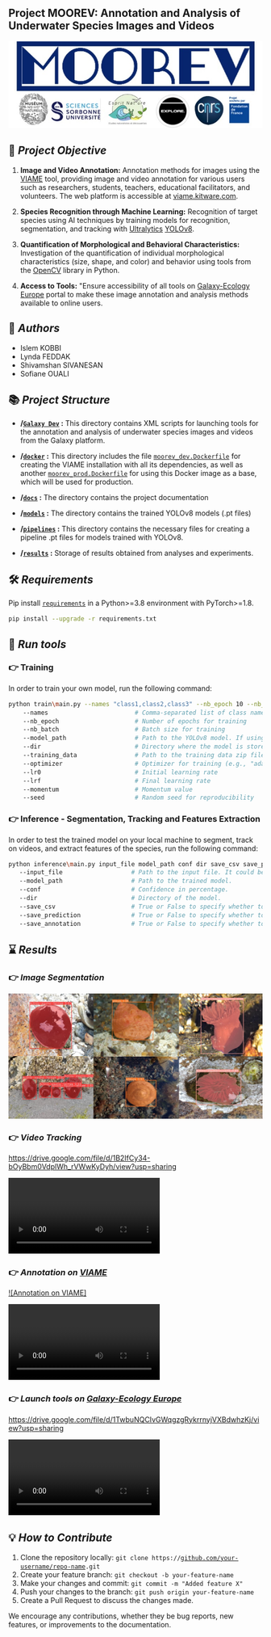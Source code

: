 ## Project MOOREV: Annotation and Analysis of Underwater Species Images and Videos
![Alt Text](results/logo.jpg)

## 🎯 *Project Objective*
1. **Image and Video Annotation:** Annotation methods for images using the [VIAME](https://github.com/VIAME/VIAME?tab=readme-ov-file) tool, providing image and video annotation for various users such as researchers, students, teachers, educational facilitators, and volunteers. The web platform is accessible at [viame.kitware.com](https://viame.kitware.com/#/).

2. **Species Recognition through Machine Learning:** Recognition of target species using AI techniques by training models for recognition, segmentation, and tracking with [Ultralytics](https://www.ultralytics.com/fr/) [YOLOv8](https://github.com/ultralytics/ultralytics).

3. **Quantification of Morphological and Behavioral Characteristics:** Investigation of the quantification of individual morphological characteristics (size, shape, and color) and behavior using tools from the [OpenCV](https://opencv.org/) library in Python.

4. **Access to Tools:** "Ensure accessibility of all tools on [Galaxy-Ecology Europe](https://usegalaxy.eu/) portal to make these image annotation and analysis methods available to online users.

## 🤝 *Authors*
- Islem KOBBI
- Lynda FEDDAK
- Shivamshan SIVANESAN
- Sofiane OUALI

## 📚 *Project Structure*

- **/[`Galaxy Dev`](https://github.com/SShivamshan/Projet_MOOREV/tree/main/Galaxy%20Dev) :** This directory contains XML scripts for launching tools for the annotation and analysis of underwater species images and videos from the Galaxy platform.

- **/[`docker`](https://github.com/SShivamshan/Projet_MOOREV/tree/main/docker) :** This directory includes the file [`moorev_dev.Dockerfile`](https://github.com/SShivamshan/Projet_MOOREV/blob/main/docker/moorev_dev.Dockerfile) for creating the VIAME installation with all its dependencies, as well as another [`moorev_prod.Dockerfile`](https://github.com/SShivamshan/Projet_MOOREV/blob/main/docker/moorev_prod.Dockerfile) for using this Docker image as a base, which will be used for production.
- **/[`docs`](https://github.com/SShivamshan/Projet_MOOREV/tree/main/docs) :** The directory contains the project documentation
- **/[`models`](https://github.com/SShivamshan/Projet_MOOREV/tree/main/models) :** The directory contains the trained YOLOv8 models (.pt files)
- **/[`pipelines`](https://github.com/SShivamshan/Projet_MOOREV/tree/main/pipelines) :** This directory contains the necessary files for creating a pipeline
 .pt files for models trained with YOLOv8.
- **/[`results`](https://github.com/SShivamshan/Projet_MOOREV/tree/main/results) :** Storage of results obtained from analyses and experiments.

## 🛠 *Requirements*

Pip install [`requirements`](https://github.com/SShivamshan/Projet_MOOREV/blob/main/requirements.txt) in a Python>=3.8 environment with PyTorch>=1.8.

```bash
pip install --upgrade -r requirements.txt
```

## 🚀 *Run tools*

### 👉 Training
In order to train your own model, run the following command:
```bash
python train\main.py --names "class1,class2,class3" --nb_epoch 10 --nb_batch 8 --model_path path/to/model --dir path/to/directory --training_data path/to/training_data.zip --optimizer "adam" --lr0 0.001 --lrf 0.0001 --momentum 0.9 --seed 42
    --names                        # Comma-separated list of class names
    --nb_epoch                     # Number of epochs for training
    --nb_batch                     # Batch size for training
    --model_path                   # Path to the YOLOv8 model. If using the default model, specify "default".
    --dir                          # Directory where the model is stored
    --training_data                # Path to the training data zip file
    --optimizer                    # Optimizer for training (e.g., "adam")
    --lr0                          # Initial learning rate
    --lrf                          # Final learning rate
    --momentum                     # Momentum value
    --seed                         # Random seed for reproducibility
```

### 👉 Inference - Segmentation, Tracking and Features Extraction
In order to test the trained model on your local machine to segment, track on videos, and extract features of the species, run the following command:
```bash
python inference\main.py input_file model_path conf dir save_csv save_prediction save_annotation
   --input_file                   # Path to the input file. It could be an image or a video.
   --model_path                   # Path to the trained model. 
   --conf                         # Confidence in percentage.
   --dir                          # Directory of the model.
   --save_csv                     # True or False to specify whether to save the CSV file.
   --save_prediction              # True or False to specify whether to save predictions.
   --save_annotation              # True or False to specify whether to save annotations.
```

## ⌛ *Results*
###  👉 *Image Segmentation*
![Alt Text](results/segmentation_on_images.jpg)

### 👉 *Video Tracking*

https://drive.google.com/file/d/1B2IfCy34-bOyBbm0VdplWh_rVWwKyDyh/view?usp=sharing

![Tracking actinia-equina](https://github.com/SShivamshan/Projet_MOOREV/blob/main/results/tracking%20actinia-equina.avi)

### 👉 *Annotation on [VIAME](https://viame.kitware.com/#/)*

[![Annotation on VIAME]](https://drive.google.com/file/d/1Y61SfjiHL9Od91ysz8eNJ0P-5edIorzB/view?usp=drive_link)

![Annotation on VIAME](https://github.com/SShivamshan/Projet_MOOREV/blob/main/results/annotation%20on%20VIAME.avi)

### 👉 *Launch tools on [Galaxy-Ecology Europe](https://usegalaxy.eu/)*

https://drive.google.com/file/d/1TwbuNQCIvGWqgzgRykrrnyjVXBdwhzKj/view?usp=sharing

![Launch tools on Galaxy](https://github.com/SShivamshan/Projet_MOOREV/blob/main/results/Launch%20tools%20on%20Galxy.mp4)

## 💡 *How to Contribute*

1. Clone the repository locally: `git clone https://`[`github.com/your-username/repo-name`](https://github.com/SShivamshan/Projet_MOOREV)`.git`
2. Create your feature branch: `git checkout -b your-feature-name`
3. Make your changes and commit: `git commit -m "Added feature X"`
4. Push your changes to the branch: `git push origin your-feature-name`
5. Create a Pull Request to discuss the changes made.

We encourage any contributions, whether they be bug reports, new features, or improvements to the documentation.
